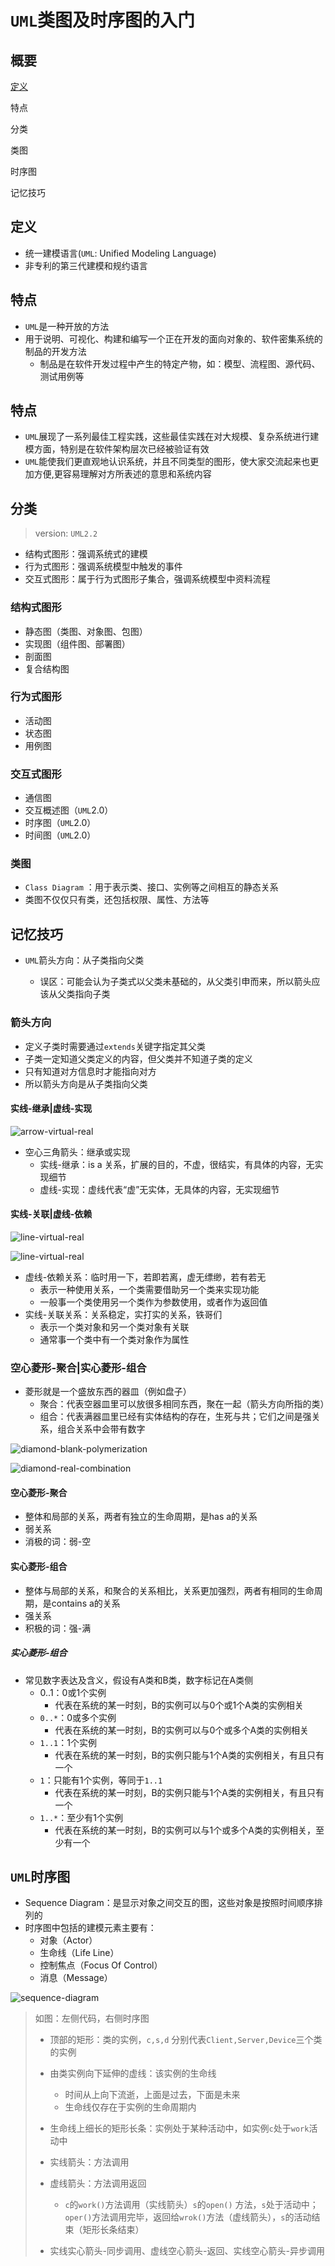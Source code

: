 # `UML`类图及时序图的入门

## 概要

<a href="#definition">定义</a>

特点

分类

类图

时序图

记忆技巧



## <a name="definition">定义</a>

* 统一建模语言(`UML`: Unified Modeling Language)
* 非专利的第三代建模和规约语言



## 特点

* `UML`是一种开放的方法
* 用于说明、可视化、构建和编写一个正在开发的面向对象的、软件密集系统的制品的开发方法
  * 制品是在软件开发过程中产生的特定产物，如：模型、流程图、源代码、测试用例等



## 特点

* `UML`展现了一系列最佳工程实践，这些最佳实践在对大规模、复杂系统进行建模方面，特别是在软件架构层次已经被验证有效
* `UML`能使我们更直观地认识系统，并且不同类型的图形，使大家交流起来也更加方便,更容易理解对方所表述的意思和系统内容



## 分类

> version: `UML2.2`

* 结构式图形：强调系统式的建模
* 行为式图形：强调系统模型中触发的事件
* 交互式图形：属于行为式图形子集合，强调系统模型中资料流程

### 结构式图形

* 静态图（类图、对象图、包图）
* 实现图（组件图、部署图）
* 剖面图
* 复合结构图

### 行为式图形

* 活动图
* 状态图
* 用例图

### 交互式图形

* 通信图
* 交互概述图（`UML`2.0）
* 时序图（`UML`2.0）
* 时间图（`UML`2.0）

### 类图

* `Class Diagram` ：用于表示类、接口、实例等之间相互的静态关系
* 类图不仅仅只有类，还包括权限、属性、方法等



## 记忆技巧

* `UML`箭头方向：从子类指向父类

  * 误区：可能会认为子类式以父类未基础的，从父类引申而来，所以箭头应该从父类指向子类

  

### 箭头方向

* 定义子类时需要通过`extends`关键字指定其父类
* 子类一定知道父类定义的内容，但父类并不知道子类的定义
* 只有知道对方信息时才能指向对方
* 所以箭头方向是从子类指向父类

#### 实线-继承|虚线-实现



![arrow-virtual-real](<https://raw.githubusercontent.com/jinminer/docs/master/design-patterns/uml/1-arrow-virtual-real.png>)

* 空心三角箭头：继承或实现
  * 实线-继承：is a 关系，扩展的目的，不虚，很结实，有具体的内容，无实现细节
  * 虚线-实现：虚线代表“虚”无实体，无具体的内容，无实现细节

#### 实线-关联|虚线-依赖



![line-virtual-real](<https://raw.githubusercontent.com/jinminer/docs/master/design-patterns/uml/2-line-virtual-real.png>)



![line-virtual-real](<https://raw.githubusercontent.com/jinminer/docs/master/design-patterns/uml/3-line-virtual-real.png>)

* 虚线-依赖关系：临时用一下，若即若离，虚无缥缈，若有若无
  * 表示一种使用关系，一个类需要借助另一个类来实现功能
  * 一般事一个类使用另一个类作为参数使用，或者作为返回值
* 实线-关联关系：关系稳定，实打实的关系，铁哥们
  * 表示一个类对象和另一个类对象有关联
  * 通常事一个类中有一个类对象作为属性

### 空心菱形-聚合|实心菱形-组合

* 菱形就是一个盛放东西的器皿（例如盘子）
  * 聚合：代表空器皿里可以放很多相同东西，聚在一起（箭头方向所指的类）
  * 组合：代表满器皿里已经有实体结构的存在，生死与共；它们之间是强关系，组合关系中会带有数字



![diamond-blank-polymerization](<https://raw.githubusercontent.com/jinminer/docs/master/design-patterns/uml/4-diamond-blank-polymerization.png>)



![diamond-real-combination](<https://raw.githubusercontent.com/jinminer/docs/master/design-patterns/uml/5-diamond-real-combination.png>)



#### 空心菱形-聚合

* 整体和局部的关系，两者有独立的生命周期，是has a的关系
* 弱关系
* 消极的词：弱-空

#### 实心菱形-组合

* 整体与局部的关系，和聚合的关系相比，关系更加强烈，两者有相同的生命周期，是contains a的关系
* 强关系
* 积极的词：强-满

##### 实心菱形-组合

* 常见数字表达及含义，假设有A类和B类，数字标记在A类侧
  * 0..1：0或1个实例
    * 代表在系统的某一时刻，B的实例可以与0个或1个A类的实例相关
  * `0..*`：0或多个实例
    * 代表在系统的某一时刻，B的实例可以与0个或多个A类的实例相关
  * `1..1`：1个实例
    * 代表在系统的某一时刻，B的实例只能与1个A类的实例相关，有且只有一个
  * `1`：只能有1个实例，等同于`1..1`
    * 代表在系统的某一时刻，B的实例只能与1个A类的实例相关，有且只有一个
  * `1..*`：至少有1个实例
    * 代表在系统的某一时刻，B的实例可以与1个或多个A类的实例相关，至少有一个



## `UML`时序图

* Sequence Diagram：是显示对象之间交互的图，这些对象是按照时间顺序排列的
* 时序图中包括的建模元素主要有：
  * 对象（Actor）
  * 生命线（Life Line）
  * 控制焦点（Focus Of Control）
  * 消息（Message）



![sequence-diagram](<https://raw.githubusercontent.com/jinminer/docs/master/design-patterns/uml/6-uml-sequence-diagram.png>)

> 如图：左侧代码，右侧时序图
>
> * 顶部的矩形：类的实例，`c,s,d` 分别代表`Client,Server,Device`三个类的实例
> * 由类实例向下延伸的虚线：该实例的生命线
>   * 时间从上向下流逝，上面是过去，下面是未来
>   * 生命线仅存在于实例的生命周期内
> * 生命线上细长的矩形长条：实例处于某种活动中，如实例`c`处于`work`活动中
>
> * 实线箭头：方法调用
> * 虚线箭头：方法调用返回
>   * `c`的`work()`方法调用（实线箭头）`s`的`open()` 方法，`s`处于活动中；`oper()`方法调用完毕，返回给`wrok()`方法（虚线箭头），`s`的活动结束（矩形长条结束）
> * 实线实心箭头-同步调用、虚线空心箭头-返回、实线空心箭头-异步调用






























